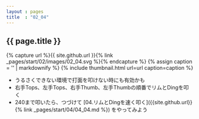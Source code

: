 ```yaml
---
layout : pages
title  : "02_04"
---
```


## {{ page.title }}

{% capture url %}{{ site.github.url }}{% link _pages/start/02/images/02_04.svg %}{% endcapture %}
{% assign caption = '' | markdownify %}
{% include thumbnail.html url=url caption=caption %}


* うるさくできない環境で打面を叩けない時にも有効かも
* 右手Tops、左手Tops、右手Thumb、左手Thumbの順番でリムとDingを叩く
* 240まで叩いたら、つづけて [04.リムとDingを速く叩く]({{site.github.url}}{% link _pages/start/04/04_04.md %}) をやってみよう
